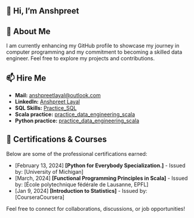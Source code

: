
## 👋 Hi, I’m Anshpreet

## 👀 About Me

I am currently enhancing my GitHub profile to showcase my journey in computer programming and my commitment to becoming a skilled data engineer. Feel free to explore my projects and contributions.


## 📫 Hire Me

- **Mail:** [anshpreetlayal@outlook.com](mailto:anshpreetlayal@outlook.com)
- **LinkedIn:** [Anshpreet Layal](https://www.linkedin.com/in/anshpreetlayal/)
- **SQL Skills:** [Practice_SQL](https://github.com/anshpreetlayal/practice_sql)
- **Scala practice:** [practice_data_engineering_scala](https://github.com/anshpreetlayal/practice_data_engineering_scala)
- **Python practice:** [practice_data_engineering_scala](https://github.com/anshpreetlayal/practice_data_engineering_python)

## 📜 Certifications & Courses

Below are some of the professional certifications earned:

- [February 13, 2024] **[Python for Everybody Specialization.]** - Issued by: [University of Michigan] 
- [March, 2024] **[Functional Programming Principles in Scala]** - Issued by: [École polytechnique fédérale de Lausanne, EPFL] 
-  [Jan 9, 2024] **[Introduction to Statistics]** - Issued by: [CourseraCoursera] 



Feel free to connect for collaborations, discussions, or job opportunities!
